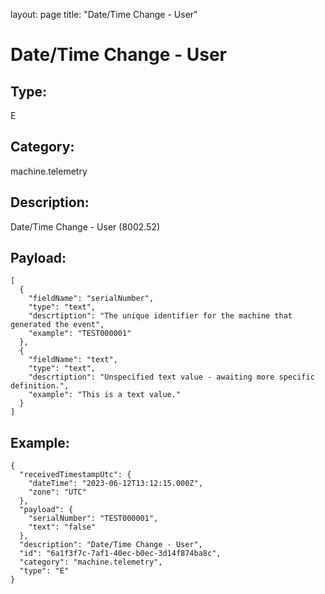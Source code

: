 layout: page
title: "Date/Time Change - User"

# Date/Time Change - User

## Type:

E

## Category:

machine.telemetry

## Description: 

Date/Time Change - User (8002.52)

## Payload:

```
[
  {
    "fieldName": "serialNumber",
    "type": "text",
    "descrtiption": "The unique identifier for the machine that generated the event",
    "example": "TEST000001"
  },
  {
    "fieldName": "text",
    "type": "text",
    "descrtiption": "Unspecified text value - awaiting more specific definition.",
    "example": "This is a text value."
  }
]
```

## Example:

```
{
  "receivedTimestampUtc": {
    "dateTime": "2023-06-12T13:12:15.000Z",
    "zone": "UTC"
  },
  "payload": {
    "serialNumber": "TEST000001",
    "text": "false"
  },
  "description": "Date/Time Change - User",
  "id": "6a1f3f7c-7af1-40ec-b0ec-3d14f874ba8c",
  "category": "machine.telemetry",
  "type": "E"
}
```
